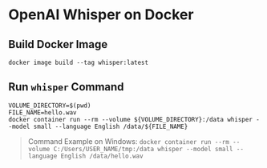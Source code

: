# OpenAI Whisper on Docker

## Build Docker Image

```shell
docker image build --tag whisper:latest
```

## Run `whisper` Command

```shell
VOLUME_DIRECTORY=$(pwd)
FILE_NAME=hello.wav
docker container run --rm --volume ${VOLUME_DIRECTORY}:/data whisper --model small --language English /data/${FILE_NAME}
```

> Command Example on Windows: `docker container run --rm --volume C:/Users/USER_NAME/tmp:/data whisper --model small --language English /data/hello.wav`
